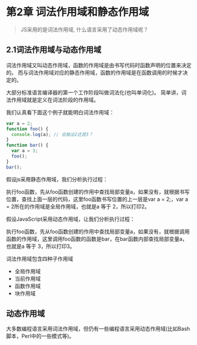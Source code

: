# 第2章 词法作用域和静态作用域
>JS采用的是词法作用域, 什么语言采用了动态作用域呢？

## 2.1词法作用域与动态作用域

词法作用域又叫动态作用域，函数的作用域是由书写代码时函数声明的位置来决定的。
而与词法作用域对应的静态作用域，函数的作用域是在函数调用的时候才决定的。


大部分标准语言编译器的第一个工作阶段叫做词法化(也叫单词化)。
简单讲，词法作用域就是定义在词法阶段的作用域。

我们认真看下面这个例子就能明白词法作用域：

```js
var a = 2;
function foo() {
  console.log(a); // 会输出2还是3？
}
function bar() {
  var a = 3;
  foo();
}
bar();
```

假设js采用静态作用域，我们分析执行过程：

执行foo函数，先从foo函数创建的作用中查找局部变量a，如果没有，就根据书写位置，查找上面一层的代码，这里foo函数书写位置的上一层是var a = 2;，var a = 2所在的作用域是全局作用域，也就是a 等于 2，所以打印2。

假设JavaScript采用动态作用域，让我们分析执行过程：

执行foo函数，先从foo函数创建的作用中查找局部变量a，如果没有，就根据调用函数的作用域，这里调用foo函数的函数是bar，在bar函数内部查找局部变量a，也就是a 等于 3，所以打印3。



词法作用域包含四种子作用域

* 全局作用域
* 当前作用域
* 函数作用域
* 块作用域

## 动态作用域
大多数编程语言采用词法作用域，但仍有一些编程语言采用动态作用域(比如Bash脚本，Perl中的一些模式等)。